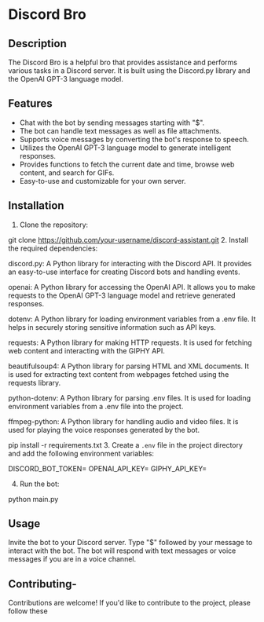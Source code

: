# Discord Bro

## Description
The Discord Bro is a helpful bro that provides assistance and performs various tasks in a Discord server. It is built using the Discord.py library and the OpenAI GPT-3 language model.

## Features
- Chat with the bot by sending messages starting with "$".
- The bot can handle text messages as well as file attachments.
- Supports voice messages by converting the bot's response to speech.
- Utilizes the OpenAI GPT-3 language model to generate intelligent responses.
- Provides functions to fetch the current date and time, browse web content, and search for GIFs.
- Easy-to-use and customizable for your own server.

## Installation
1. Clone the repository:

git clone https://github.com/your-username/discord-assistant.git
2. Install the required dependencies:

discord.py: A Python library for interacting with the Discord API. It provides an easy-to-use interface for creating Discord bots and handling events.

openai: A Python library for accessing the OpenAI API. It allows you to make requests to the OpenAI GPT-3 language model and retrieve generated responses.

dotenv: A Python library for loading environment variables from a .env file. It helps in securely storing sensitive information such as API keys.

requests: A Python library for making HTTP requests. It is used for fetching web content and interacting with the GIPHY API.

beautifulsoup4: A Python library for parsing HTML and XML documents. It is used for extracting text content from webpages fetched using the requests library.

python-dotenv: A Python library for parsing .env files. It is used for loading environment variables from a .env file into the project.

ffmpeg-python: A Python library for handling audio and video files. It is used for playing the voice responses generated by the bot.


pip install -r requirements.txt
3. Create a `.env` file in the project directory and add the following environment variables:

DISCORD_BOT_TOKEN=<your-discord-bot-token>
OPENAI_API_KEY=<your-openai-api-key>
GIPHY_API_KEY=<your-giphy-api-key>

4. Run the bot:

python main.py


## Usage
Invite the bot to your Discord server.
Type "$" followed by your message to interact with the bot.
The bot will respond with text messages or voice messages if you are in a voice channel.

## Contributing-
Contributions are welcome! If you'd like to contribute to the project, please follow these